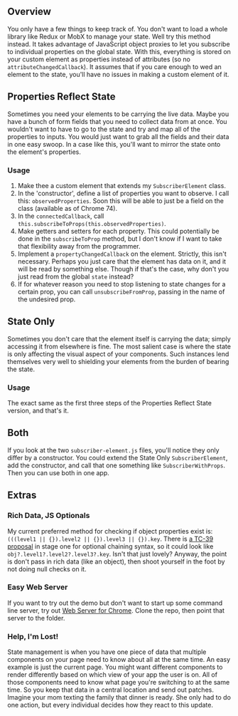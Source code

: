 ## Overview
You only have a few things to keep track of. You don't want to load a whole library like Redux or MobX to manage your state. Well try this method instead. It takes advantage of JavaScript object proxies to let you subscribe to individual properties on the global state. With this, everything is stored on your custom element as properties instead of attributes (so no `attributeChangedCallback`). It assumes that if you care enough to wed an element to the state, you'll have no issues in making a custom element of it.

## Properties Reflect State
Sometimes you need your elements to be carrying the live data. Maybe you have a bunch of form fields that you need to collect data from at once. You wouldn't want to have to go to the state and try and map all of the properties to inputs. You would just want to grab all the fields and their data in one easy swoop. In a case like this, you'll want to mirror the state onto the element's properties.

### Usage
1. Make thee a custom element that extends my `SubscriberElement` class.
1. In the 'constructor', define a list of properties you want to observe. I call this: `observedProperties`. Soon this will be able to just be a field on the class (available as of Chrome 74). 
1. In the `connectedCallback`, call `this.subscribeToProps(this.observedProperties)`.
1. Make getters and setters for each property. This could potentially be done in the `subscribeToProp` method, but I don't know if I want to take that flexibility away from the programmer.
1. Implement a `propertyChangedCallback` on the element. Strictly, this isn't necessary. Perhaps you just care that the element has data on it, and it will be read by something else. Though if that's the case, why don't you just read from the global `state` instead?
1. If for whatever reason you need to stop listening to state changes for a certain prop, you can call `unsubscribeFromProp`, passing in the name of the undesired prop.

## State Only
Sometimes you don't care that the element itself is carrying the data; simply accessing it from elsewhere is fine. The most salient case is where the state is only affecting the visual aspect of your components. Such instances lend themselves very well to shielding your elements from the burden of bearing the state.

### Usage
The exact same as the first three steps of the Properties Reflect State version, and that's it.

## Both
If you look at the two `subscriber-element.js` files, you'll notice they only differ by a constructor. You could extend the State Only `SubscriberElement`, add the constructor, and call that one something like `SubscriberWithProps`. Then you can use both in one app.

## Extras
### Rich Data, JS Optionals
My current preferred method for checking if object properties exist is: `(((level1 || {}).level2 || {}).level3 || {}).key`. There is [a TC-39 proposal](https://github.com/tc39/proposal-optional-chaining) in stage one for optional chaining syntax, so it could look like `obj?.level1?.level2?.level3?.key`. Isn't that just lovely? Anyway, the point is don't pass in rich data (like an object), then shoot yourself in the foot by not doing null checks on it.

### Easy Web Server
If you want to try out the demo but don't want to start up some command line server, try out [Web Server for Chrome](https://chrome.google.com/webstore/detail/web-server-for-chrome/ofhbbkphhbklhfoeikjpcbhemlocgigb?hl=en). Clone the repo, then point that server to the folder.

### Help, I'm Lost!
State management is when you have one piece of data that multiple components on your page need to know about all at the same time. An easy example is just the current page. You might want different components to render differently based on which view of your app the user is on. All of those components need to know what page you're switching to at the same time. So you keep that data in a central location and send out patches. Imagine your mom texting the family that dinner is ready. She only had to do one action, but every individual decides how they react to this update.